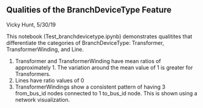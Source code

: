 ## Qualities of the BranchDeviceType Feature 
Vicky Hunt, 5/30/19

This notebook (Test_branchdevicetype.ipynb) demonstrates qualitites that differentiate the categories of BranchDeviceType: Transformer, TransformerWinding, and Line. 

1. Transformer and TransformerWinding have mean ratios of approximately 1. The variation around the mean value of 1 is greater for Transformers.
2. Lines have ratio values of 0
3. TransformerWindings show a consistent pattern of having 3 from_bus_id nodes connected to 1 to_bus_id node. This is shown using a network visualization.
